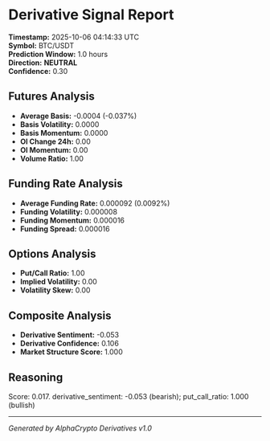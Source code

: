 # Derivative Signal Report

**Timestamp:** 2025-10-06 04:14:33 UTC  
**Symbol:** BTC/USDT  
**Prediction Window:** 1.0 hours  
**Direction:** **NEUTRAL**  
**Confidence:** 0.30

## Futures Analysis
- **Average Basis:** -0.0004 (-0.037%)
- **Basis Volatility:** 0.0000
- **Basis Momentum:** 0.0000
- **OI Change 24h:** 0.00
- **OI Momentum:** 0.00
- **Volume Ratio:** 1.00

## Funding Rate Analysis
- **Average Funding Rate:** 0.000092 (0.0092%)
- **Funding Volatility:** 0.000008
- **Funding Momentum:** 0.000016
- **Funding Spread:** 0.000016

## Options Analysis
- **Put/Call Ratio:** 1.00
- **Implied Volatility:** 0.00
- **Volatility Skew:** 0.00

## Composite Analysis
- **Derivative Sentiment:** -0.053
- **Derivative Confidence:** 0.106
- **Market Structure Score:** 1.000

## Reasoning
Score: 0.017. derivative_sentiment: -0.053 (bearish); put_call_ratio: 1.000 (bullish)

---
*Generated by AlphaCrypto Derivatives v1.0*
